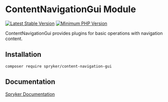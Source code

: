 # ContentNavigationGui Module
[![Latest Stable Version](https://poser.pugx.org/spryker/content-navigation-gui/v/stable.svg)](https://packagist.org/packages/spryker/content-navigation-gui)
[![Minimum PHP Version](https://img.shields.io/badge/php-%3E%3D%207.3-8892BF.svg)](https://php.net/)

ContentNavigationGui provides plugins for basic operations with navigation content.

## Installation

```
composer require spryker/content-navigation-gui
```

## Documentation

[Spryker Documentation](https://academy.spryker.com/developing_with_spryker/module_guide/modules.html)
